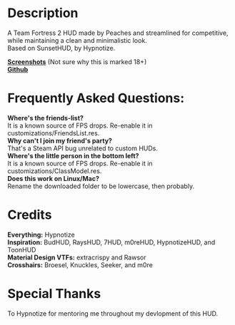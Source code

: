 # Description

A Team Fortress 2 HUD made by Peaches and streamlined for competitive, while maintaining a clean and minimalistic look.  
Based on SunsetHUD, by Hypnotize.

**[Screenshots](https://imgur.com/a/j6d9TjP)** (Not sure why this is marked 18+)  
**[Github](https://github.com/PapaPeach/PeachHUD)**

# Frequently Asked Questions:

**Where's the friends-list?**  
It is a known source of FPS drops. Re-enable it in customizations/FriendsList.res.  
**Why can't I join my friend's party?**  
That's a Steam API bug unrelated to custom HUDs.  
**Where's the little person in the bottom left?**  
It is a known source of FPS drops. Re-enable it in customizations/ClassModel.res.  
**Does this work on Linux/Mac?**  
Rename the downloaded folder to be lowercase, then probably.  

# Credits

**Everything:** Hypnotize  
**Inspiration:** BudHUD, RaysHUD, 7HUD, m0reHUD, HypnotizeHUD, and ToonHUD  
**Material Design VTFs:** extracrispy and Rawsor  
**Crosshairs:** Broesel, Knuckles, Seeker, and m0re

# Special Thanks

To Hypnotize for mentoring me throughout my devlopment of this HUD.
